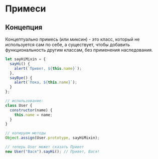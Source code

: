# Примеси

## Концепция

Концептуально примесь (или *миксин*) - это класс, который не используется сам по себе, а существует, чтобы добавить функциональность другим классам, без применения наследования.

```javascript
let sayHiMixin = {
  sayHi() {
    alert(`Привет, ${this.name}`);
  },
  sayBye() {
    alert(`Пока, ${this.name}`);
  }
};

// использование:
class User {
  constructor(name) {
    this.name = name;
  }
}

// копируем методы
Object.assign(User.prototype, sayHiMixin);

// теперь User может сказать Привет
new User("Вася").sayHi(); // Привет, Вася!
```

